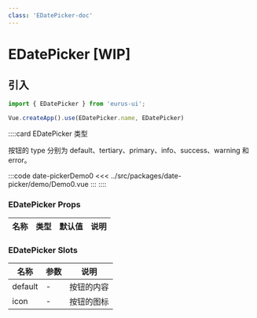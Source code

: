 ```yaml
---
class: 'EDatePicker-doc'
---
```

# EDatePicker [WIP]

## 引入

```javascript
import { EDatePicker } from 'eurus-ui';

Vue.createApp().use(EDatePicker.name, EDatePicker)
```
::::card  EDatePicker 类型

按钮的 type 分别为 default、tertiary、primary、info、success、warning 和 error。

:::code date-pickerDemo0
<<< ../src/packages/date-picker/demo/Demo0.vue
:::
::::

### EDatePicker Props

| 名称 | 类型 | 默认值 | 说明 |
| --- | --- | --- | --- |



###  EDatePicker Slots

| 名称    | 参数 | 说明       |
| ------- | ---- | ---------- |
| default | -    | 按钮的内容 |
| icon    | -    | 按钮的图标 |
